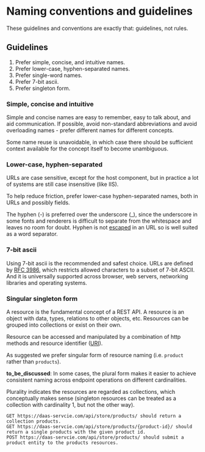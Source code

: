 # Naming conventions and guidelines

These guidelines and conventions are exactly that: guidelines, not rules.

## Guidelines

1. Prefer simple, concise, and intuitive names.
2. Prefer lower-case, hyphen-separated names.
3. Prefer single-word names.
4. Prefer 7-bit ascii.
5. Prefer singleton form.

### Simple, concise and intuitive

Simple and concise names are easy to remember, easy to talk about, and aid communication. If possible, avoid non-standard abbreviations and avoid overloading names - prefer different names for different concepts.

Some name reuse is unavoidable, in which case there should be sufficient context available for the concept itself to become unambiguous.

### Lower-case, hyphen-separated

URLs are case sensitive, except for the host component, but in practice a lot of systems are still case insensitive (like IIS).

To help reduce friction, prefer lower-case hyphen-separated names, both in URLs and possibly fields. 

The hyphen (-) is preferred over the underscore (_), since the underscore in some fonts and renderers is difficult to separate from the whitespace and leaves no room for doubt. Hyphen is not [escaped](https://www.ietf.org/rfc/rfc1738.txt) in an URL so is well suited as a word separator.

### 7-bit ascii

Using 7-bit ascii is the recommended and safest choice. URLs are defined by [RFC 3986](https://datatracker.ietf.org/doc/html/rfc3986), which restricts allowed characters to a subset of 7-bit ASCII. And it is universally supported across browser, web servers, networking libraries and operating systems.

### Singular singleton form

A resource is the fundamental concept of a REST API. A resource is an object with data, types, relations to other objects, etc. Resources can be grouped into collections or exist on their own.

Resource can be accessed and manipulated by a combination of http methods and resource identifier ([URI](https://en.wikipedia.org/wiki/Uniform_Resource_Identifier)).

As suggested we prefer singular form of resource naming (i.e. `product` rather than `products`).

__to_be_discussed__: In some cases, the plural form makes it easier to achieve consistent naming across endpoint operations on different cardinalities.

Plurality indicates the resources are regarded as collections, which conceptually makes sense (singleton resources can be treated as a collection with cardinality 1, but not the other way).

```
GET https://daas-servcie.com/api/store/products/ should return a collection products.
GET https://daas-servcie.com/api/store/products/{product-id}/ should return a single products with the given product id.
POST https://daas-servcie.com/api/store/products/ should submit a product entity to the products resources.
```